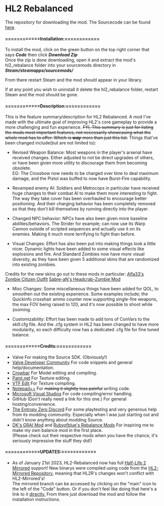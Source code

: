 # HL2 Rebalanced
The repository for downloading the mod.
The Sourcecode can be found [here](https://github.com/mariovct/HL2-RebalanceMod).

#### ============Installation:============

To install the mod, click on the green button on the top right corner that says ***Code*** then click ***Download Zip***  
Once the zip is done downloading, open it and extract the mod's hl2_rebalance folder into your sourcemods directory in ***Steam/steamapps/sourcemods/***

From there restart Steam and the mod should appear in your library.

If at any point you wish to uninstall it delete the hl2_rebalance folder, restart Steam and the mod should be gone.


#### ============Description:============


This is the feature summary/description for HL2 Rebalanced. A mod I've made with the ultimate goal of improving HL2's core gameplay to provide a more challenging and fun experience. ~~FYI, This summary is just for listing the mods most important features, not necessarily showcasing what the whole mod has to offer. Which is ***way*** more than just this list.~~ Things that've been changed include(but are not limited to):

- Revised Weapon Balance:
Most weapons in the player's arsenal have received changes. Either adjusted to not be direct upgrades of others, or have been given more utility to discourage them from becoming obsolete.  
EG: The Crossbow now needs to be charged over time to deal maximum damage, and the Pistol was buffed to now have Burst-Fire capability.

- Revamped enemy AI: Soldiers and Metrocops in particular have received huge changes to their combat AI to make them more interesting to fight. The way they take cover has been overhauled to encourage better positioning. And their charging behavior has been completely removed so that they don't kill themselves by running directly into the player.

- Changed NPC behavior:
NPCs have also been given more baseline abilities/behaviors. The Strider for example; can now use its Warp Cannon outside of scripted sequences and actually use it on its enemies. Making it much more terrifying to fight than before.

- Visual Changes: Effort has also been put into making things look a little nicer. Dynamic lights have been added to some visual effects like explosions and fire. And Standard Zombies now have more visual diversity, as they have been given 5 additional skins that are randomized into existing zombies. 

Credits for the new skins go out to these mods in particular:
[Alfa33's Zombie Citizen Outfit](https://gamebanana.com/mods/182304)
[Sabre-aN's Headcrab-Zombie Mod](https://steamcommunity.com/sharedfiles/filedetails/?id=206166550)

- Misc Changes: Some miscellaneous things have been added for QOL, to smoothen out the existing experience. Some examples include; the Quickinfo crosshair ammo counter now supporting single-fire weapons, the max FOV being raised to 120, and it's now possible to shoot while zooming.

- Customizability: Effort has been made to add tons of ConVars to the skill.cfg file. And the .cfg system in HL2 has been changed to have more modularity, so each difficulty now has a dedicated .cfg file for fine tuned balance.


#### ============Credits:============
- Valve For making the Source SDK. (Obviously!)
- [Valve Developer Community](https://developer.valvesoftware.com/wiki/Main_Page) For code snippets and general help/documentation.
- [Crowbar](https://github.com/ZeqMacaw/Crowbar) For Model editing and compiling.
- [Paint.net](https://www.getpaint.net/index.html) For Texture editing.
- [VTF Edit](https://valvedev.info/tools/vtfedit/) For Texture compiling.
- [Notepad++](https://notepad-plus-plus.org/) For ~~making it slightly less painful~~ writing code.
- [Microsoft Visual Studios](https://visualstudio.microsoft.com) For code compiling/error handling.
- GitHub (Don't really need a link for this one.) For general hosting/convenience.
- [The Entropy Zero Discord](https://discord.gg/Y4hWp89) For some playtesting and very generous help from its modding community. Especially when I was just starting out and didn't know anything about modding Source.
- [DK's GRAI Mod](https://www.youtube.com/@dk1480) and [Rubyofblue's Rebalance Mods](https://www.youtube.com/channel/UCZZdDA7zinOMi2rJWLhzseQ) For inspiring me to make my own balance mod in the first place.  
(Please check out their respective mods when you have the chance, it's seriously impressive the stuff they did!)

#### ============UPDATES:============
- As of January 21st 2023, HL2-Rebalanced now has full [Half-Life 2 Mirrored](https://www.moddb.com/mods/half-life-2-mirrored) support! 
New binarys were compiled using code from the [HL2-Mirrored Repository](https://github.com/NvC-DmN-CH/Half-Life-2-Mirrored), meaning that HL2R's changes won't conflict with HL2-Mirrored's!                               
The mirrored branch can be accessed by clicking on the "main" icon to the left of the "Code" button. Or if you don't feel like doing that here's a link to it [directly.](https://github.com/mariovct/HL2-RebalanceMod_Game-files/tree/Mirrored) From there just download the mod and follow the installation instructions.
